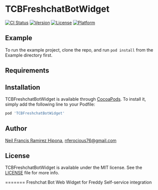 # TCBFreshchatBotWidget

[![CI Status](https://img.shields.io/travis/TheCodingBug/TCBFreshchatBotWidget.svg?style=flat)](https://travis-ci.org/TheCodingBug/TCBFreshchatBotWidget)
[![Version](https://img.shields.io/cocoapods/v/TCBFreshchatBotWidget.svg?style=flat)](https://cocoapods.org/pods/TCBFreshchatBotWidget)
[![License](https://img.shields.io/cocoapods/l/TCBFreshchatBotWidget.svg?style=flat)](https://cocoapods.org/pods/TCBFreshchatBotWidget)
[![Platform](https://img.shields.io/cocoapods/p/TCBFreshchatBotWidget.svg?style=flat)](https://cocoapods.org/pods/TCBFreshchatBotWidget)

## Example

To run the example project, clone the repo, and run `pod install` from the Example directory first.

## Requirements

## Installation

TCBFreshchatBotWidget is available through [CocoaPods](https://cocoapods.org). To install
it, simply add the following line to your Podfile:

```ruby
pod 'TCBFreshchatBotWidget'
```

## Author

[Neil Francis Ramirez Hipona](https://github.com/nferocious76), nferocious76@gmail.com

## License

TCBFreshchatBotWidget is available under the MIT license. See the [LICENSE](https://github.com/TheCodingBug/TCBFreshchatBotWidget/blob/main/LICENSE) file for more info.

=======
Freshchat Bot Web Widget for Freddy Self-service integration
